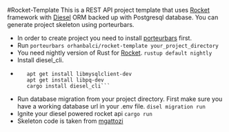 #Rocket-Template
This is a REST API project template that uses [Rocket](https://github.com/SergioBenitez/Rocket) framework with [Diesel](https://github.com/diesel-rs/diesel) ORM backed up with Postgresql database. You can generate project skeleton using  porteurbars.

- In order to create project you need to install [porteurbars](https://github.com/softprops/porteurbars) first.
- Run 
 ```porteurbars orhanbalci/rocket-template your_project_directory```
- You need nightly version of Rust for [Rocket](https://github.com/SergioBenitez/Rocket).
 ```rustup default nightly```
- Install diesel_cli.
- ```apt get install libsqlite3-dev
     apt get install libmysqlclient-dev
     apt get install libpq-dev
     cargo install diesel_cli```
- Run database migration from your project directory. First make sure you have a working database url in your .env file.
    ```disel migration run```
- Ignite your diesel powered rocket api 
    ```cargo run```
- Skeleton code is taken from [mgattozi](https://github.com/mgattozzi/mgattozzi)

